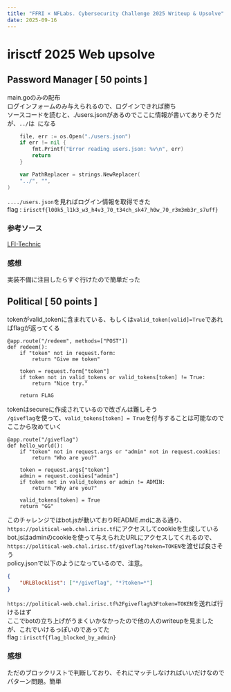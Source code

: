 ```yaml
---
title: "FFRI × NFLabs. Cybersecurity Challenge 2025 Writeup & Upsolve"
date: 2025-09-16
---
```


# irisctf 2025 Web upsolve

## Password Manager [ 50 points ]
main.goのみの配布<br>
ログインフォームのみ与えられるので、ログインできれば勝ち<br>
ソースコードを読むと、./users.jsonがあるのでここに情報が書いてありそうだが、`../`は` `になる
```go
	file, err := os.Open("./users.json")
	if err != nil {
		fmt.Printf("Error reading users.json: %v\n", err)
		return
	}

    var PathReplacer = strings.NewReplacer(
	"../", "",
)
```
`..../users.json`を見ればログイン情報を取得できた<br>
flag : `irisctf{l00k5_l1k3_w3_h4v3_70_t34ch_sk47_h0w_70_r3m3mb3r_s7uff}`

### 参考ソース
[LFI-Technic](https://github.com/swisskyrepo/PayloadsAllTheThings/blob/master/Directory%20Traversal/README.md#double-url-encoding)

### 感想
実装不備に注目したらすぐ行けたので簡単だった

## Political [ 50 points ]
tokenがvalid_tokenに含まれている、もしくは`valid_token[valid]=True`であればflagが返ってくる
```PY
@app.route("/redeem", methods=["POST"])
def redeem():
    if "token" not in request.form:
        return "Give me token"

    token = request.form["token"]
    if token not in valid_tokens or valid_tokens[token] != True:
        return "Nice try."

    return FLAG
```
tokenはsecureに作成されているので改ざんは難しそう<br>
`/giveflag`を使って、`valid_tokens[token] = True`を付与することは可能なのでここから攻めていく
```PY
@app.route("/giveflag")
def hello_world():
    if "token" not in request.args or "admin" not in request.cookies:
        return "Who are you?"

    token = request.args["token"]
    admin = request.cookies["admin"]
    if token not in valid_tokens or admin != ADMIN:
        return "Why are you?"

    valid_tokens[token] = True
    return "GG"
```
このチャレンジではbot.jsが動いておりREADME.mdにある通り、`https://political-web.chal.irisc.tf`にアクセスしてcookieを生成している<br>
bot.jsはadminのcookieを使って与えられたURLにアクセスしてくれるので、`https://political-web.chal.irisc.tf/giveflag?token=TOKEN`を渡せば良さそう<br>
policy.jsonで以下のようになっているので、注意。
```JSON
{
	"URLBlocklist": ["*/giveflag", "*?token=*"]
}
```
`https://political-web.chal.irisc.tf%2Fgiveflag%3Ftoken=TOKEN`を送れば行けるはず<br>
ここでbotの立ち上げがうまくいかなかったので他の人のwriteupを見ましたが、これでいけるっぽいのであってた<br>
flag : `irisctf{flag_blocked_by_admin}`

### 感想
ただのブロックリストで判断しており、それにマッチしなければいいだけなのでパターン問題。簡単